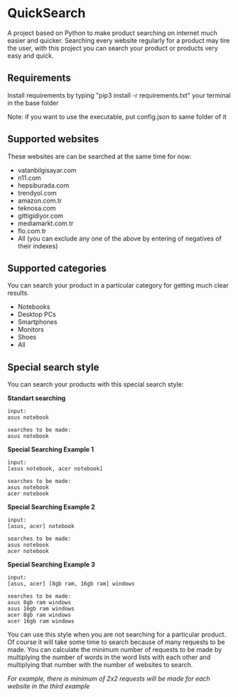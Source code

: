 # QuickSearch
A project based on Python to make product searching on internet much easier and quicker. Searching every website regularly for a product may tire the user, with this project you can search your product or products very easy and quick.

## Requirements
Install requirements by typing "pip3 install -r requirements.txt" your terminal in the base folder

Note: if you want to use the executable, put config.json to same folder of it

## Supported websites
These websites are can be searched at the same time for now:

- vatanbilgisayar.com
- n11.com
- hepsiburada.com
- trendyol.com
- amazon.com.tr
- teknosa.com
- gittigidiyor.com
- mediamarkt.com.tr
- flo.com.tr
- All (you can exclude any one of the above by entering of negatives of their indexes)

## Supported categories
You can search your product in a particular category for getting much clear results.

- Notebooks
- Desktop PCs
- Smartphones
- Monitors
- Shoes
- All

## Special search style
You can search your products with this special search style:

**Standart searching**

    input:
    asus notebook
    
    searches to be made: 
    asus notebook

**Special Searching Example 1**

    input:
    [asus notebook, acer notebook]
    
    searches to be made:
    asus notebook
    acer notebook

**Special Searching Example 2**

    input:
    [asus, acer] notebook
    
    searches to be made:
    asus notebook
    acer notebook

**Special Searching Example 3**

    input:
    [asus, acer] [8gb ram, 16gb ram] windows
    
    searches to be made:
    asus 8gb ram windows
    asus 16gb ram windows
    acer 8gb ram windows
    acer 16gb ram windows

You can use this style when you are not searching for a particular product. Of course it will take some time to search because of many requests to be made. You can calculate the minimum number of requests to be made by multiplying the number of words in the word lists with each other and multiplying that number with the number of websites to search.

*For example, there is minimum of 2x2 requests will be made for each website in the third example*

